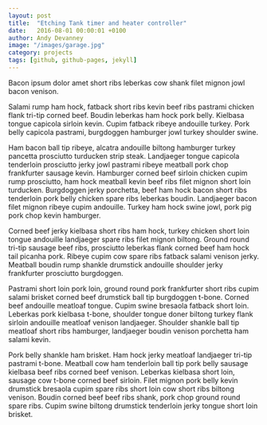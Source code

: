 ```yaml
---
layout: post
title:  "Etching Tank timer and heater controller"
date:   2016-08-01 00:00:01 +0100
author: Andy Devanney
image: "/images/garage.jpg"
category: projects
tags: [github, github-pages, jekyll]
---
```


Bacon ipsum dolor amet short ribs leberkas cow shank filet mignon jowl bacon venison.
<!--more-->
Salami rump ham hock, fatback short ribs kevin beef ribs pastrami chicken flank tri-tip corned beef. Boudin leberkas ham hock pork belly. Kielbasa tongue capicola sirloin kevin. Cupim fatback ribeye andouille turkey. Pork belly capicola pastrami, burgdoggen hamburger jowl turkey shoulder swine. <!--more-->

Ham bacon ball tip ribeye, alcatra andouille biltong hamburger turkey pancetta prosciutto turducken strip steak. Landjaeger tongue capicola tenderloin prosciutto jerky jowl pastrami ribeye meatball pork chop frankfurter sausage kevin. Hamburger corned beef sirloin chicken cupim rump prosciutto, ham hock meatball kevin beef ribs filet mignon short loin turducken. Burgdoggen jerky porchetta, beef ham hock bacon short ribs tenderloin pork belly chicken spare ribs leberkas boudin. Landjaeger bacon filet mignon ribeye cupim andouille. Turkey ham hock swine jowl, pork pig pork chop kevin hamburger.

Corned beef jerky kielbasa short ribs ham hock, turkey chicken short loin tongue andouille landjaeger spare ribs filet mignon biltong. Ground round tri-tip sausage beef ribs, prosciutto leberkas flank corned beef ham hock tail picanha pork. Ribeye cupim cow spare ribs fatback salami venison jerky. Meatball boudin rump shankle drumstick andouille shoulder jerky frankfurter prosciutto burgdoggen.

Pastrami short loin pork loin, ground round pork frankfurter short ribs cupim salami brisket corned beef drumstick ball tip burgdoggen t-bone. Corned beef andouille meatloaf tongue. Cupim swine bresaola fatback short loin. Leberkas pork kielbasa t-bone, shoulder tongue doner biltong turkey flank sirloin andouille meatloaf venison landjaeger. Shoulder shankle ball tip meatloaf short ribs hamburger, landjaeger boudin venison porchetta ham salami kevin.

Pork belly shankle ham brisket. Ham hock jerky meatloaf landjaeger tri-tip pastrami t-bone. Meatball cow ham tenderloin ball tip pork belly sausage kielbasa beef ribs corned beef venison. Leberkas kielbasa short loin, sausage cow t-bone corned beef sirloin. Filet mignon pork belly kevin drumstick bresaola cupim spare ribs short loin cow short ribs biltong venison. Boudin corned beef beef ribs shank, pork chop ground round spare ribs. Cupim swine biltong drumstick tenderloin jerky tongue short loin brisket.

